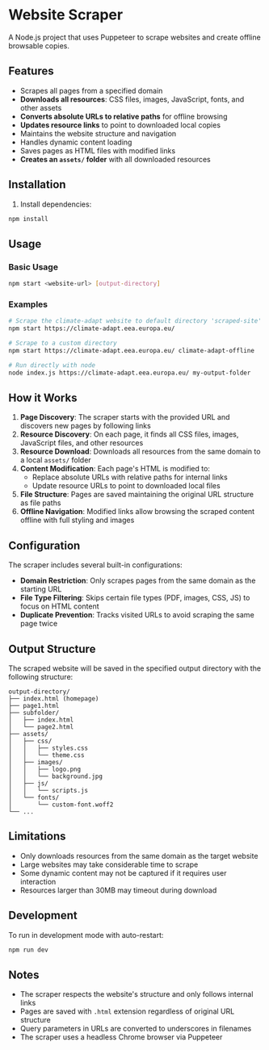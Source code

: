 # Website Scraper

A Node.js project that uses Puppeteer to scrape websites and create offline browsable copies.

## Features

- Scrapes all pages from a specified domain
- **Downloads all resources**: CSS files, images, JavaScript, fonts, and other assets
- **Converts absolute URLs to relative paths** for offline browsing
- **Updates resource links** to point to downloaded local copies
- Maintains the website structure and navigation
- Handles dynamic content loading
- Saves pages as HTML files with modified links
- **Creates an `assets/` folder** with all downloaded resources

## Installation

1. Install dependencies:
```bash
npm install
```

## Usage

### Basic Usage
```bash
npm start <website-url> [output-directory]
```

### Examples
```bash
# Scrape the climate-adapt website to default directory 'scraped-site'
npm start https://climate-adapt.eea.europa.eu/

# Scrape to a custom directory
npm start https://climate-adapt.eea.europa.eu/ climate-adapt-offline

# Run directly with node
node index.js https://climate-adapt.eea.europa.eu/ my-output-folder
```

## How it Works

1. **Page Discovery**: The scraper starts with the provided URL and discovers new pages by following links
2. **Resource Discovery**: On each page, it finds all CSS files, images, JavaScript files, and other resources
3. **Resource Download**: Downloads all resources from the same domain to a local `assets/` folder
4. **Content Modification**: Each page's HTML is modified to:
   - Replace absolute URLs with relative paths for internal links
   - Update resource URLs to point to downloaded local files
5. **File Structure**: Pages are saved maintaining the original URL structure as file paths
6. **Offline Navigation**: Modified links allow browsing the scraped content offline with full styling and images

## Configuration

The scraper includes several built-in configurations:

- **Domain Restriction**: Only scrapes pages from the same domain as the starting URL
- **File Type Filtering**: Skips certain file types (PDF, images, CSS, JS) to focus on HTML content
- **Duplicate Prevention**: Tracks visited URLs to avoid scraping the same page twice

## Output Structure

The scraped website will be saved in the specified output directory with the following structure:
```
output-directory/
├── index.html (homepage)
├── page1.html
├── subfolder/
│   ├── index.html
│   └── page2.html
├── assets/
│   ├── css/
│   │   ├── styles.css
│   │   └── theme.css
│   ├── images/
│   │   ├── logo.png
│   │   └── background.jpg
│   ├── js/
│   │   └── scripts.js
│   └── fonts/
│       └── custom-font.woff2
└── ...
```

## Limitations

- Only downloads resources from the same domain as the target website
- Large websites may take considerable time to scrape
- Some dynamic content may not be captured if it requires user interaction
- Resources larger than 30MB may timeout during download

## Development

To run in development mode with auto-restart:
```bash
npm run dev
```

## Notes

- The scraper respects the website's structure and only follows internal links
- Pages are saved with `.html` extension regardless of original URL structure
- Query parameters in URLs are converted to underscores in filenames
- The scraper uses a headless Chrome browser via Puppeteer
